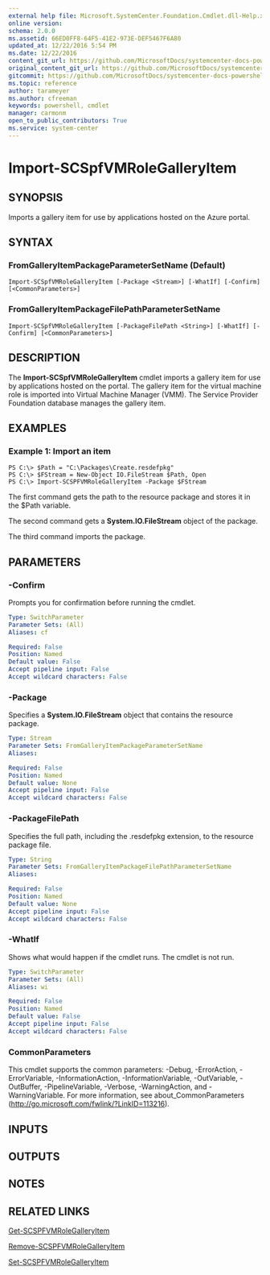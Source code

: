 ```yaml
---
external help file: Microsoft.SystemCenter.Foundation.Cmdlet.dll-Help.xml
online version: 
schema: 2.0.0
ms.assetid: 66ED0FF8-64F5-41E2-973E-DEF5467F6A80
updated_at: 12/22/2016 5:54 PM
ms.date: 12/22/2016
content_git_url: https://github.com/MicrosoftDocs/systemcenter-docs-powershell/blob/master/systemcenter-cmdlets/SystemCenter2016/ServiceProviderFoundation/vlatest/Import-SCSpfVMRoleGalleryItem.md
original_content_git_url: https://github.com/MicrosoftDocs/systemcenter-docs-powershell/blob/master/systemcenter-cmdlets/SystemCenter2016/ServiceProviderFoundation/vlatest/Import-SCSpfVMRoleGalleryItem.md
gitcommit: https://github.com/MicrosoftDocs/systemcenter-docs-powershell/blob/17c3a51bd892aad46c731d9f381f0704b4815004/systemcenter-cmdlets/SystemCenter2016/ServiceProviderFoundation/vlatest/Import-SCSpfVMRoleGalleryItem.md
ms.topic: reference
author: tarameyer
ms.author: cfreeman
keywords: powershell, cmdlet
manager: carmonm
open_to_public_contributors: True
ms.service: system-center
---
```


# Import-SCSpfVMRoleGalleryItem

## SYNOPSIS
Imports a gallery item for use by applications hosted on the Azure portal.

## SYNTAX

### FromGalleryItemPackageParameterSetName (Default)
```
Import-SCSpfVMRoleGalleryItem [-Package <Stream>] [-WhatIf] [-Confirm] [<CommonParameters>]
```

### FromGalleryItemPackageFilePathParameterSetName
```
Import-SCSpfVMRoleGalleryItem [-PackageFilePath <String>] [-WhatIf] [-Confirm] [<CommonParameters>]
```

## DESCRIPTION
The **Import-SCSpfVMRoleGalleryItem** cmdlet imports a gallery item for use by applications hosted on the portal.
The gallery item for the virtual machine role is imported into Virtual Machine Manager (VMM).
The Service Provider Foundation database manages the gallery item.

## EXAMPLES

### Example 1: Import an item
```
PS C:\> $Path = "C:\Packages\Create.resdefpkg"
PS C:\> $FStream = New-Object IO.FileStream $Path, Open
PS C:\> Import-SCSPFVMRoleGalleryItem -Package $FStream
```

The first command gets the path to the resource package and stores it in the $Path variable.

The second command gets a **System.IO.FileStream** object of the package.

The third command imports the package.

## PARAMETERS

### -Confirm
Prompts you for confirmation before running the cmdlet.

```yaml
Type: SwitchParameter
Parameter Sets: (All)
Aliases: cf

Required: False
Position: Named
Default value: False
Accept pipeline input: False
Accept wildcard characters: False
```

### -Package
Specifies a **System.IO.FileStream** object that contains the resource package.

```yaml
Type: Stream
Parameter Sets: FromGalleryItemPackageParameterSetName
Aliases: 

Required: False
Position: Named
Default value: None
Accept pipeline input: False
Accept wildcard characters: False
```

### -PackageFilePath
Specifies the full path, including the .resdefpkg extension, to the resource package file.

```yaml
Type: String
Parameter Sets: FromGalleryItemPackageFilePathParameterSetName
Aliases: 

Required: False
Position: Named
Default value: None
Accept pipeline input: False
Accept wildcard characters: False
```

### -WhatIf
Shows what would happen if the cmdlet runs.
The cmdlet is not run.

```yaml
Type: SwitchParameter
Parameter Sets: (All)
Aliases: wi

Required: False
Position: Named
Default value: False
Accept pipeline input: False
Accept wildcard characters: False
```

### CommonParameters
This cmdlet supports the common parameters: -Debug, -ErrorAction, -ErrorVariable, -InformationAction, -InformationVariable, -OutVariable, -OutBuffer, -PipelineVariable, -Verbose, -WarningAction, and -WarningVariable. For more information, see about_CommonParameters (http://go.microsoft.com/fwlink/?LinkID=113216).

## INPUTS

## OUTPUTS

## NOTES

## RELATED LINKS

[Get-SCSPFVMRoleGalleryItem](xref:SystemCenter2016/ServiceProviderFoundation/vlatest/Get-SCSPFVMRoleGalleryItem.md)

[Remove-SCSPFVMRoleGalleryItem](xref:SystemCenter2016/ServiceProviderFoundation/vlatest/Remove-SCSPFVMRoleGalleryItem.md)

[Set-SCSPFVMRoleGalleryItem](xref:SystemCenter2016/ServiceProviderFoundation/vlatest/Set-SCSPFVMRoleGalleryItem.md)

